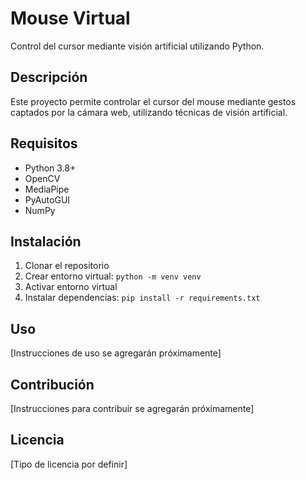 # Mouse Virtual

Control del cursor mediante visión artificial utilizando Python.

## Descripción
Este proyecto permite controlar el cursor del mouse mediante gestos captados por la cámara web, utilizando técnicas de visión artificial.

## Requisitos
- Python 3.8+
- OpenCV
- MediaPipe
- PyAutoGUI
- NumPy

## Instalación
1. Clonar el repositorio
2. Crear entorno virtual: `python -m venv venv`
3. Activar entorno virtual
4. Instalar dependencias: `pip install -r requirements.txt`

## Uso
[Instrucciones de uso se agregarán próximamente]

## Contribución
[Instrucciones para contribuir se agregarán próximamente]

## Licencia
[Tipo de licencia por definir]